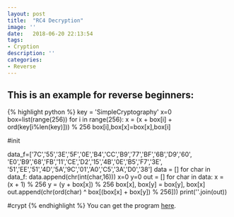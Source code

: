 ```yaml
---
layout: post
title:  "RC4 Decryption"
image: ''
date:   2018-06-20 22:13:54
tags:
- Cryption
description: ''
categories:
- Reverse
---
```


## This is an example for reverse beginners:

{% highlight python %}
key = 'SimpleCryptography'
x=0
box=list(range(256))
for i in range(256):
    x = (x + box[i] + ord(key[i%len(key)])) % 256
    box[i],box[x]=box[x],box[i]

#init

data_f=['7C','55','3E','5F','0E','B4','CC','B9','77','BF','6B','D9','60',
	   'E0','B9','68','FB','11','CE','D2','15','4B','0E','B5','F7','3E',
	   '51','EE','51','4D','5A','9C','01','A0','C5','3A','D0','38']
data = []
for char in data_f:
    data.append(chr(int(char,16)))
x=0
y=0
out = []
for char in data:
    x = (x + 1) % 256
    y = (y + box[x]) % 256
    box[x], box[y] = box[y], box[x]
    out.append(chr(ord(char) ^ box[(box[x] + box[y]) % 256]))
print(''.join(out))

#crypt
{% endhighlight %}
You can get the program [here](/resources/BUPT_Junior_re2.exe).
